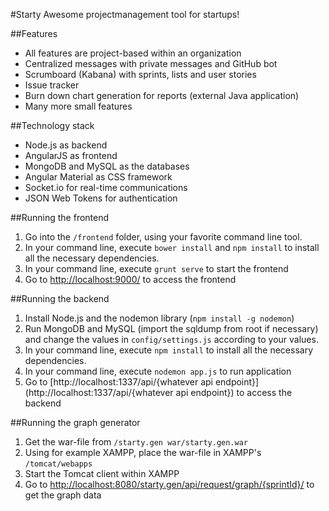 #Starty
Awesome projectmanagement tool for startups!

##Features
* All features are project-based within an organization
* Centralized messages with private messages and GitHub bot
* Scrumboard (Kabana) with sprints, lists and user stories
* Issue tracker
* Burn down chart generation for reports (external Java application)
* Many more small features

##Technology stack
* Node.js as backend
* AngularJS as frontend
* MongoDB and MySQL as the databases
* Angular Material as CSS framework
* Socket.io for real-time communications
* JSON Web Tokens for authentication

##Running the frontend

1. Go into the ```/frontend``` folder, using your favorite command line tool.
2. In your command line, execute ```bower install``` and ```npm install``` to install all the necessary dependencies.
3. In your command line, execute ```grunt serve``` to start the frontend
4. Go to [http://localhost:9000/](http://localhost:9000/) to access the frontend

##Running the backend

1. Install Node.js and the nodemon library (```npm install -g nodemon```)
2. Run MongoDB and MySQL (import the sqldump from root if necessary) and change the values in ```config/settings.js``` according to your values.
3. In your command line, execute ```npm install``` to install all the necessary dependencies.
4. In your command line, execute ```nodemon app.js``` to run application
5. Go to [http://localhost:1337/api/{whatever api endpoint}](http://localhost:1337/api/{whatever api endpoint}) to access the backend

##Running the graph generator

1. Get the war-file from ```/starty.gen war/starty.gen.war```
2. Using for example XAMPP, place the war-file in XAMPP's ```/tomcat/webapps```
3. Start the Tomcat client within XAMPP
4. Go to [http://localhost:8080/starty.gen/api/request/graph/{sprintId}/](http://localhost:8080/starty.gen/api/request/graph/{sprintId}/) to get the graph data